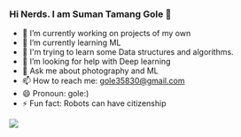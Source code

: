 ### Hi Nerds. I am Suman Tamang Gole 👋

- 🔭 I’m currently working on projects of my own
- 🌱 I’m currently learning ML
- 🤔 I'm trying to learn some Data structures and algorithms.
- 🤔 I’m looking for help with Deep learning
- 💬 Ask me about photography and ML
- 📫 How to reach me: gole35830@gmail.com
- 😄 Pronoun: gole:)
- ⚡ Fun fact: Robots can have citizenship



<img src="https://github-readme-stats.vercel.app/api?username=golesuman&&show_icons=true&title_color=ffffff&icon_color=bb2acf&text_color=daf7dc&bg_color=151515">
